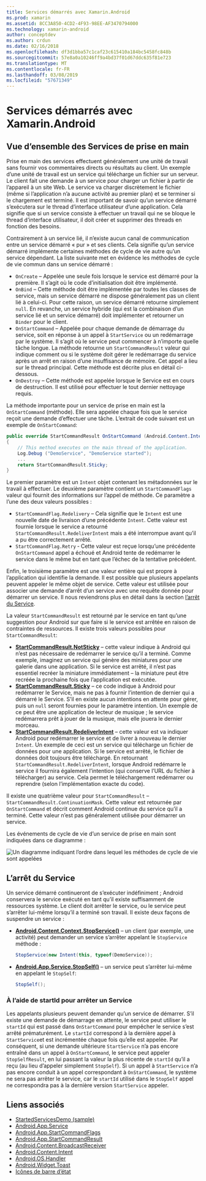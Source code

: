 ```yaml
---
title: Services démarrés avec Xamarin.Android
ms.prod: xamarin
ms.assetid: 8CC3A850-4CD2-4F93-98EE-AF3470794000
ms.technology: xamarin-android
author: conceptdev
ms.author: crdun
ms.date: 02/16/2018
ms.openlocfilehash: df3d1bba57c1caf23c615410a184bc5458fc848b
ms.sourcegitcommit: 57e8a0a10246ff9a4bd37f01d67ddc635f81e723
ms.translationtype: MT
ms.contentlocale: fr-FR
ms.lasthandoff: 03/08/2019
ms.locfileid: "57671349"
---
```

# <a name="started-services-with-xamarinandroid"></a>Services démarrés avec Xamarin.Android

## <a name="started-services-overview"></a>Vue d’ensemble des Services de prise en main

Prise en main des services effectuent généralement une unité de travail sans fournir vos commentaires directs ou résultats au client. Un exemple d’une unité de travail est un service qui télécharge un fichier sur un serveur. Le client fait une demande à un service pour charger un fichier à partir de l’appareil à un site Web. Le service va charger discrètement le fichier (même si l’application n’a aucune activité au premier plan) et se terminer si le chargement est terminé. Il est important de savoir qu’un service démarré s’exécutera sur le thread d’interface utilisateur d’une application. Cela signifie que si un service consiste à effectuer un travail qui ne se bloque le thread d’interface utilisateur, il doit créer et supprimer des threads en fonction des besoins.

Contrairement à un service lié, il n’existe aucun canal de communication entre un service démarré « pur » et ses clients. Cela signifie qu’un service démarré implémente certaines méthodes de cycle de vie autre qu’un service dépendant. La liste suivante met en évidence les méthodes de cycle de vie commun dans un service démarré :

* `OnCreate` &ndash; Appelée une seule fois lorsque le service est démarré pour la première. Il s’agit où le code d’initialisation doit être implémenté.
* `OnBind` &ndash; Cette méthode doit être implémentée par toutes les classes de service, mais un service démarré ne dispose généralement pas un client lié à celui-ci. Pour cette raison, un service démarré retourne simplement `null`. En revanche, un service hybride (qui est la combinaison d’un service lié et un service démarré) doit implémenter et retourner un `Binder` pour le client.
* `OnStartCommand` &ndash; Appelée pour chaque demande de démarrage du service, soit en réponse à un appel à `StartService` ou un redémarrage par le système. Il s’agit où le service peut commencer à n’importe quelle tâche longue. La méthode retourne un `StartCommandResult` valeur qui indique comment ou si le système doit gérer le redémarrage du service après un arrêt en raison d’une insuffisance de mémoire. Cet appel a lieu sur le thread principal. Cette méthode est décrite plus en détail ci-dessous.
* `OnDestroy` &ndash; Cette méthode est appelée lorsque le Service est en cours de destruction. Il est utilisé pour effectuer le tout dernier nettoyage requis.

La méthode importante pour un service de prise en main est la `OnStartCommand` (méthode). Elle sera appelée chaque fois que le service reçoit une demande d’effectuer une tâche. L’extrait de code suivant est un exemple de `OnStartCommand`: 

```csharp
public override StartCommandResult OnStartCommand (Android.Content.Intent intent, StartCommandFlags flags, int startId)
{
    // This method executes on the main thread of the application.
    Log.Debug ("DemoService", "DemoService started");
    ...
    return StartCommandResult.Sticky;
}
```

Le premier paramètre est un `Intent` objet contenant les métadonnées sur le travail à effectuer. Le deuxième paramètre contient un `StartCommandFlags` valeur qui fournit des informations sur l’appel de méthode. Ce paramètre a l’une des deux valeurs possibles :

* `StartCommandFlag.Redelivery` &ndash; Cela signifie que le `Intent` est une nouvelle date de livraison d’une précédente `Intent`. Cette valeur est fournie lorsque le service a retourné `StartCommandResult.RedeliverIntent` mais a été interrompue avant qu’il a pu être correctement arrêté.
* `StartCommandFlag.Retry` &dash; Cette valeur est reçue lorsqu’une précédente `OnStartCommand` appel a échoué et Android tente de redémarrer le service dans le même but en tant que l’échec de la tentative précédent.
 
Enfin, le troisième paramètre est une valeur entière qui est propre à l’application qui identifie la demande. Il est possible que plusieurs appelants peuvent appeler le même objet de service. Cette valeur est utilisée pour associer une demande d’arrêt d’un service avec une requête donnée pour démarrer un service. Il nous reviendrons plus en détail dans la section [l’arrêt du Service](#Stopping_the_Service). 

La valeur `StartCommandResult` est retourné par le service en tant qu’une suggestion pour Android sur que faire si le service est arrêtée en raison de contraintes de ressources. Il existe trois valeurs possibles pour `StartCommandResult`:

* **[StartCommandResult.NotSticky](https://developer.xamarin.com/api/field/Android.App.StartCommandResult.NotSticky/)**  &ndash; cette valeur indique à Android qui n’est pas nécessaire de redémarrer le service qu’il a terminé. Comme exemple, imaginez un service qui génère des miniatures pour une galerie dans une application. Si le service est arrêté, il n’est pas essentiel recréer la miniature immédiatement &ndash; la miniature peut être recréée la prochaine fois que l’application est exécutée.
* **[StartCommandResult.Sticky](https://developer.xamarin.com/api/field/Android.App.StartCommandResult.Sticky/)**  &ndash; ce code indique à Android pour redémarrer le Service, mais ne pas à fournir l’intention de dernier qui a démarré le Service. S’il en existe aucun intentions en attente pour gérer, puis un `null` seront fournies pour le paramètre intention. Un exemple de ce peut être une application de lecteur de musique ; le service redémarrera prêt à jouer de la musique, mais elle jouera le dernier morceau. 
* **[StartCommandResult.RedeliverIntent](https://developer.xamarin.com/api/field/Android.App.StartCommandResult.RedeliverIntent/)**  &ndash; cette valeur est va indiquer Android pour redémarrer le service et de livrer à nouveau le dernier `Intent`. Un exemple de ceci est un service qui télécharge un fichier de données pour une application. Si le service est arrêté, le fichier de données doit toujours être téléchargé. En retournant `StartCommandResult.RedeliverIntent`, lorsque Android redémarre le service il fournira également l’intention (qui conserve l’URL du fichier à télécharger) au service. Cela permet le téléchargement redémarrer ou reprendre (selon l’implémentation exacte du code).

Il existe une quatrième valeur pour `StartCommandResult` &ndash; `StartCommandResult.ContinuationMask`. Cette valeur est retournée par `OnStartCommand` et décrit comment Android continue du service qu’il a terminé. Cette valeur n’est pas généralement utilisée pour démarrer un service.

Les événements de cycle de vie d’un service de prise en main sont indiquées dans ce diagramme : 

![Un diagramme indiquant l’ordre dans lequel les méthodes de cycle de vie sont appelées](started-services-images/started-service-01.png "un diagramme indiquant l’ordre dans lequel les méthodes de cycle de vie sont appelées.")


<a name="Stopping_the_Service" />

## <a name="stopping-the-service"></a>L’arrêt du Service

Un service démarré continueront de s’exécuter indéfiniment ; Android conservera le service exécuté en tant qu’il existe suffisamment de ressources système. Le client doit arrêter le service, ou le service peut s’arrêter lui-même lorsqu’il a terminé son travail. Il existe deux façons de suspendre un service : 
 
* **[Android.Content.Context.StopService()](https://developer.xamarin.com/api/member/Android.Content.Context.StopService/p/Android.Content.Intent/)**  &ndash; un client (par exemple, une activité) peut demander un service s’arrêter appelant le `StopService` méthode : 

    ```csharp
    StopService(new Intent(this, typeof(DemoService));
    ```

* **[Android.App.Service.StopSelf()](https://developer.xamarin.com/api/member/Android.App.Service.StopSelf()/)**  &ndash; un service peut s’arrêter lui-même en appelant le `StopSelf`:

    ```csharp
    StopSelf();
    ```
    
### <a name="using-startid-to-stop-a-service"></a>À l’aide de startId pour arrêter un Service

Les appelants plusieurs peuvent demander qu’un service de démarrer. S’il existe une demande de démarrage en attente, le service peut utiliser le `startId` qui est passé dans `OnStartCommand` pour empêcher le service s’est arrêté prématurément. Le `startId` correspond à la dernière appel à `StartService`et est incrémentée chaque fois qu’elle est appelée. Par conséquent, si une demande ultérieure `StartService` n’a pas encore entraîné dans un appel à `OnStartCommand`, le service peut appeler `StopSelfResult`, en lui passant la valeur la plus récente de `startId` qu’il a reçu (au lieu d’appeler simplement `StopSelf`). Si un appel à `StartService` n’a pas encore conduit à un appel correspondant à `OnStartCommand`, le système ne sera pas arrêter le service, car le `startId` utilisé dans le `StopSelf` appel ne correspondra pas à la dernière version `StartService` appeler.


## <a name="related-links"></a>Liens associés

- [StartedServicesDemo (sample)](https://developer.xamarin.com/samples/monodroid/ApplicationFundamentals/ServiceSamples/StartedServicesDemo/)
- [Android.App.Service](https://developer.xamarin.com/api/type/Android.App.Service)
- [Android.App.StartCommandFlags](https://developer.xamarin.com/api/type/Android.App.StartCommandFlags)
- [Android.App.StartCommandResult](https://developer.xamarin.com/api/type/Android.App.StartCommandResult)
- [Android.Content.BroadcastReceiver](https://developer.xamarin.com/api/type/Android.Content.BroadcastReceiver/)
- [Android.Content.Intent](https://developer.xamarin.com/api/type/Android.Content.Intent)
- [Android.OS.Handler](https://developer.xamarin.com/api/type/Android.OS.Handler/)
- [Android.Widget.Toast](https://developer.xamarin.com/api/type/Android.Widget.Toast/)
- [Icônes de barre d’état](https://developer.android.com/guide/practices/ui_guidelines/icon_design_status_bar.html)
